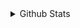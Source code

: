 <details>
  <summary>Github Stats</summary>
  <img align="left" alt="myinan Github Stats" src="https://github-readme-stats-mu-nine-65.vercel.app/api?username=myinan&&hide=stars,prs,issues,contribs&show_icons=true&theme=radical" />
</details>
